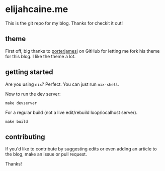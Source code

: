 # elijahcaine.me

This is the git repo for my blog.
Thanks for checkit it out!

## theme

First off, big thanks to [porterjamesj] on GitHub for letting me fork his theme for this blog.
I like the theme a lot.

## getting started

Are you using `nix`?
Perfect. You can just run `nix-shell`.

Now to run the dev server:

```
make devserver
```

For a regular build (not a live edit/rebuild loop/localhost server).

```
make build
```

## contributing

If you'd like to contribute by suggesting edits or even adding an article to the blog, make an issue or pull request.

Thanks!

[porterjamesj]: https://github.com/porterjamesj/
